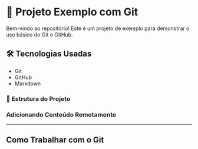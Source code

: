 # 🚀 Projeto Exemplo com Git
Bem-vindo ao repositório! Este é um projeto de exemplo para demonstrar o uso básico do Git e GitHub.

## 🛠 Tecnologias Usadas

- Git
- GitHub
- Markdown

### 📂 Estrutura do Projeto

### Adicionando Conteúdo Remotamente

---

## Como Trabalhar com o Git
